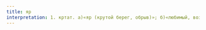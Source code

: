 ```yaml
---
title: яр
interpretation: 1. кртат. а)«яр (крутой берег, обрыв)»; б)«любимый, возлюбленный»; 2. тюрк. а)«пропасть, бездна, пучина»; в)«помощник»; 3. ср. джар*
---
```

